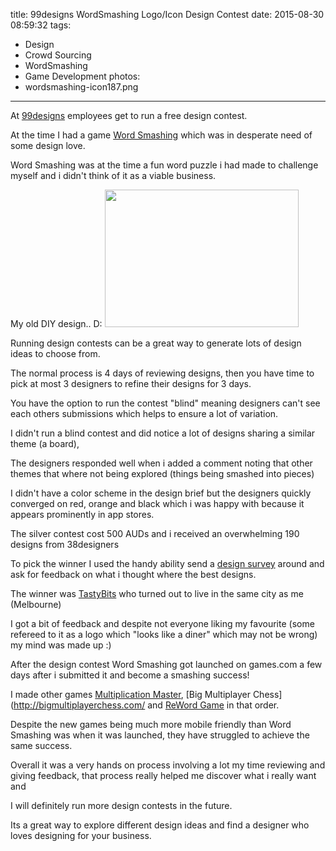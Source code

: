 title: 99designs WordSmashing Logo/Icon Design Contest
date: 2015-08-30 08:59:32
tags: 
- Design
- Crowd Sourcing
- WordSmashing
- Game Development
photos:
- wordsmashing-icon187.png
---
At [99designs](https://99designs.com) employees get to run a free design contest.

At the time I had a game [Word Smashing](http://wordsmashing.com) which was in desperate need of some design love.

Word Smashing was at the time a fun word puzzle i had made to challenge myself and i didn't think of it as a viable business.

My old DIY design.. D:
<img src="/wordsmashing-old-designs.png" width="310" height="220">

Running design contests can be a great way to generate lots of design ideas to choose from.

The normal process is 4 days of reviewing designs, then you have time to pick at most 3 designers to refine their designs for 3 days.

You have the option to run the contest "blind" meaning designers can't see each others submissions which helps to ensure a lot of variation.

I didn't run a blind contest and did notice a lot of designs sharing a similar theme (a board),

The designers responded well when i added a comment noting that other themes that where not being explored (things being smashed into pieces)

I didn't have a color scheme in the design brief but the designers quickly converged on red, orange and black which i was happy with because it appears prominently in app stores.

The silver contest cost 500 AUDs and i received an overwhelming 190 designs from 38designers

To pick the winner I used the handy ability send a [design survey](http://99designs.com/logo-design/contests/wordsmashing-word-puzzle-game-216866/poll/k8u6rf?utm_source=voting_app&utm_medium=web&utm_campaign=voting) around and ask for feedback on what i thought where the best designs.

The winner was [TastyBits](https://99designs.com/profiles/1196873/about) who turned out to live in the same city as me (Melbourne)

I got a bit of feedback and despite not everyone liking my favourite (some refereed to it as a logo which "looks like a diner" which may not be wrong)
my mind was made up :)

After the design contest Word Smashing got launched on games.com a few days after i submitted it and become a smashing success!

I made other games [Multiplication Master](http://multiplicationmaster.com/), [Big Multiplayer Chess](http://bigmultiplayerchess.com/ and [ReWord Game](http://rewordgame.com) in that order.

Despite the new games being much more mobile friendly than Word Smashing was when it was launched, they have struggled to achieve the same success.

Overall it was a very hands on process involving a lot my time reviewing and giving feedback, that process really helped me discover what i really want and

I will definitely run more design contests in the future.

Its a great way to explore different design ideas and find a designer who loves designing for your business.

